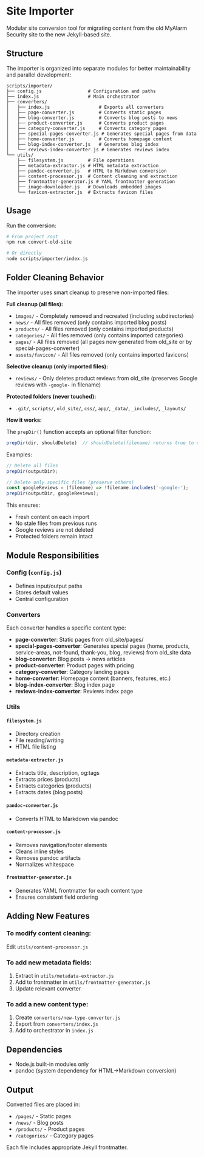 # Site Importer

Modular site conversion tool for migrating content from the old MyAlarm Security site to the new Jekyll-based site.

## Structure

The importer is organized into separate modules for better maintainability and parallel development:

```
scripts/importer/
├── config.js                 # Configuration and paths
├── index.js                  # Main orchestrator
├── converters/
│   ├── index.js                  # Exports all converters
│   ├── page-converter.js         # Converts static pages
│   ├── blog-converter.js         # Converts blog posts to news
│   ├── product-converter.js      # Converts product pages
│   ├── category-converter.js     # Converts category pages
│   ├── special-pages-converter.js # Generates special pages from data
│   ├── home-converter.js         # Converts homepage content
│   ├── blog-index-converter.js   # Generates blog index
│   └── reviews-index-converter.js # Generates reviews index
└── utils/
    ├── filesystem.js         # File operations
    ├── metadata-extractor.js # HTML metadata extraction
    ├── pandoc-converter.js   # HTML to Markdown conversion
    ├── content-processor.js  # Content cleaning and extraction
    ├── frontmatter-generator.js # YAML frontmatter generation
    ├── image-downloader.js   # Downloads embedded images
    └── favicon-extractor.js  # Extracts favicon files
```

## Usage

Run the conversion:
```bash
# From project root
npm run convert-old-site

# Or directly
node scripts/importer/index.js
```

## Folder Cleaning Behavior

The importer uses smart cleanup to preserve non-imported files:

**Full cleanup (all files):**
- `images/` - Completely removed and recreated (including subdirectories)
- `news/` - All files removed (only contains imported blog posts)
- `products/` - All files removed (only contains imported products)
- `categories/` - All files removed (only contains imported categories)
- `pages/` - All files removed (all pages now generated from old_site or by special-pages-converter)
- `assets/favicon/` - All files removed (only contains imported favicons)

**Selective cleanup (only imported files):**
- `reviews/` - Only deletes product reviews from old_site (preserves Google reviews with `-google-` in filename)

**Protected folders (never touched):**
- `.git/`, `scripts/`, `old_site/`, `css/`, `app/`, `_data/`, `_includes/`, `_layouts/`

**How it works:**

The `prepDir()` function accepts an optional filter function:
```javascript
prepDir(dir, shouldDelete)  // shouldDelete(filename) returns true to delete
```

Examples:
```javascript
// Delete all files
prepDir(outputDir);

// Delete only specific files (preserve others)
const googleReviews = (filename) => !filename.includes('-google-');
prepDir(outputDir, googleReviews);
```

This ensures:
- Fresh content on each import
- No stale files from previous runs
- Google reviews are not deleted
- Protected folders remain intact

## Module Responsibilities

### Config (`config.js`)
- Defines input/output paths
- Stores default values
- Central configuration

### Converters
Each converter handles a specific content type:
- **page-converter**: Static pages from old_site/pages/
- **special-pages-converter**: Generates special pages (home, products, service-areas, not-found, thank-you, blog, reviews) from old_site data
- **blog-converter**: Blog posts → news articles
- **product-converter**: Product pages with pricing
- **category-converter**: Category landing pages
- **home-converter**: Homepage content (banners, features, etc.)
- **blog-index-converter**: Blog index page
- **reviews-index-converter**: Reviews index page

### Utils

#### `filesystem.js`
- Directory creation
- File reading/writing
- HTML file listing

#### `metadata-extractor.js`
- Extracts title, description, og:tags
- Extracts prices (products)
- Extracts categories (products)
- Extracts dates (blog posts)

#### `pandoc-converter.js`
- Converts HTML to Markdown via pandoc

#### `content-processor.js`
- Removes navigation/footer elements
- Cleans inline styles
- Removes pandoc artifacts
- Normalizes whitespace

#### `frontmatter-generator.js`
- Generates YAML frontmatter for each content type
- Ensures consistent field ordering

## Adding New Features

### To modify content cleaning:
Edit `utils/content-processor.js`

### To add new metadata fields:
1. Extract in `utils/metadata-extractor.js`
2. Add to frontmatter in `utils/frontmatter-generator.js`
3. Update relevant converter

### To add a new content type:
1. Create `converters/new-type-converter.js`
2. Export from `converters/index.js`
3. Add to orchestrator in `index.js`

## Dependencies

- Node.js built-in modules only
- pandoc (system dependency for HTML→Markdown conversion)

## Output

Converted files are placed in:
- `/pages/` - Static pages
- `/news/` - Blog posts
- `/products/` - Product pages
- `/categories/` - Category pages

Each file includes appropriate Jekyll frontmatter.